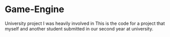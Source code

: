 # Game-Engine
University project I was heavily involved in
This is the code for a project that myself and another student submitted in our second year at university.
